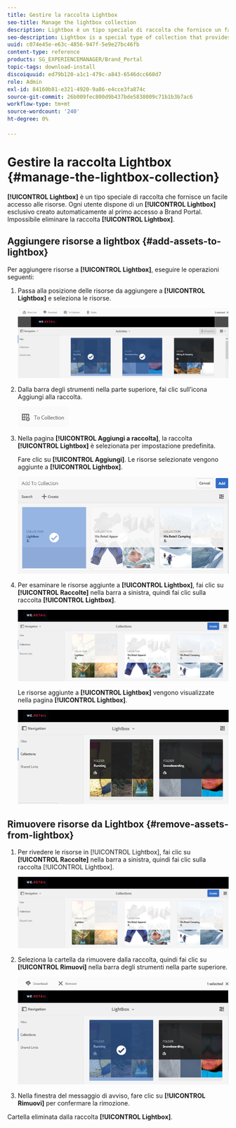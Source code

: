 ```yaml
---
title: Gestire la raccolta Lightbox
seo-title: Manage the lightbox collection
description: Lightbox è un tipo speciale di raccolta che fornisce un facile accesso alle risorse. Ogni utente dispone di un lightbox esclusivo che viene creato automaticamente al primo accesso a Brand Portal. Impossibile eliminare la raccolta Lightbox.
seo-description: Lightbox is a special type of collection that provides easy access to assets. Each user has an exclusive lightbox that is automatically created when they log in to Brand Portal for the first time. The Lightbox collection cannot be deleted.
uuid: c074e45e-e63c-4856-947f-5e9e27bc46fb
content-type: reference
products: SG_EXPERIENCEMANAGER/Brand_Portal
topic-tags: download-install
discoiquuid: ed79b120-a1c1-479c-a843-6546dcc660d7
role: Admin
exl-id: 84160b81-e321-4920-9a86-e4cce3fa874c
source-git-commit: 26b009fec800d9b437bde5838009c71b1b3b7ac6
workflow-type: tm+mt
source-wordcount: '240'
ht-degree: 0%

---
```


# Gestire la raccolta Lightbox {#manage-the-lightbox-collection}

**[!UICONTROL Lightbox]** è un tipo speciale di raccolta che fornisce un facile accesso alle risorse. Ogni utente dispone di un **[!UICONTROL Lightbox]** esclusivo creato automaticamente al primo accesso a Brand Portal. Impossibile eliminare la raccolta **[!UICONTROL Lightbox]**.

## Aggiungere risorse a lightbox {#add-assets-to-lightbox}

Per aggiungere risorse a **[!UICONTROL Lightbox]**, eseguire le operazioni seguenti:

1. Passa alla posizione delle risorse da aggiungere a **[!UICONTROL Lightbox]** e seleziona le risorse.

   ![](assets/link_sharing_assetselection.png)

1. Dalla barra degli strumenti nella parte superiore, fai clic sull’icona Aggiungi alla raccolta.

   ![](assets/add_to_collection.png)

1. Nella pagina **[!UICONTROL Aggiungi a raccolta]**, la raccolta **[!UICONTROL Lightbox]** è selezionata per impostazione predefinita.

   Fare clic su **[!UICONTROL Aggiungi]**. Le risorse selezionate vengono aggiunte a **[!UICONTROL Lightbox]**.

   ![](assets/add_to_collectionlightbox.png)

1. Per esaminare le risorse aggiunte a **[!UICONTROL Lightbox]**, fai clic su **[!UICONTROL Raccolte]** nella barra a sinistra, quindi fai clic sulla raccolta **[!UICONTROL Lightbox]**.

   ![](assets/collections_lightbox.png)

   Le risorse aggiunte a **[!UICONTROL Lightbox]** vengono visualizzate nella pagina **[!UICONTROL Lightbox]**.

   ![](assets/added_to_collectionlightbox.png)

## Rimuovere risorse da Lightbox {#remove-assets-from-lightbox}

1. Per rivedere le risorse in [!UICONTROL Lightbox], fai clic su **[!UICONTROL Raccolte]** nella barra a sinistra, quindi fai clic sulla raccolta [!UICONTROL Lightbox].

   ![](assets/collections_lightbox-1.png)

1. Seleziona la cartella da rimuovere dalla raccolta, quindi fai clic su **[!UICONTROL Rimuovi]** nella barra degli strumenti nella parte superiore.

   ![](assets/collections_lightboxdelete.png)

1. Nella finestra del messaggio di avviso, fare clic su **[!UICONTROL Rimuovi]** per confermare la rimozione.

Cartella eliminata dalla raccolta **[!UICONTROL Lightbox]**.

